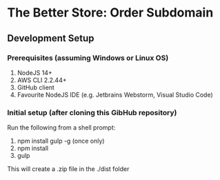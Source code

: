 # The Better Store: Order Subdomain 

## Development Setup

### Prerequisites (assuming Windows or Linux OS)
1. NodeJS 14+
2. AWS CLI 2.2.44+
3. GitHub client
4. Favourite NodeJS IDE (e.g. Jetbrains Webstorm, Visual Studio Code)


### Initial setup (after cloning this GibHub repository)
Run the following from a shell prompt:
1. npm install gulp -g (once only)
2. npm install
3. gulp

This will create a .zip file in the ./dist folder
